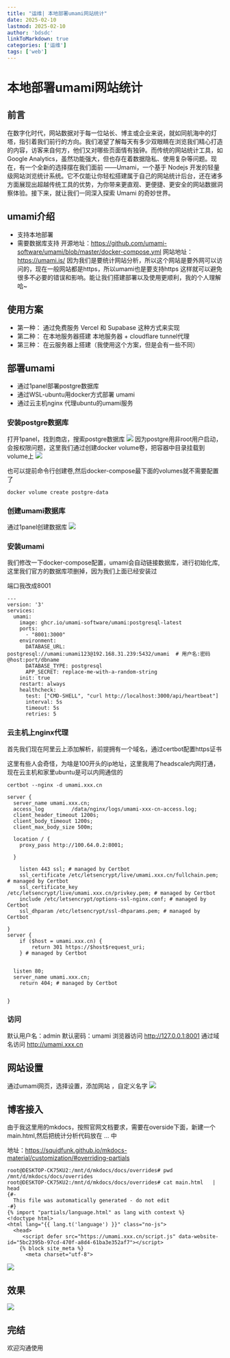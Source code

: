 ```yaml
---
title: "运维| 本地部署umami网站统计"
date: 2025-02-10
lastmod: 2025-02-10
author: 'bdsdc'
linkToMarkdown: true
categories: ['运维']
tags: ['web']
---
```


# 本地部署umami网站统计

## 前言
在数字化时代，网站数据对于每一位站长、博主或企业来说，就如同航海中的灯塔，指引着我们前行的方向。我们渴望了解每天有多少双眼睛在浏览我们精心打造的内容，访客来自何方，他们又对哪些页面情有独钟。而传统的网站统计工具，如 Google Analytics，虽然功能强大，但也存在着数据隐私、使用复杂等问题。现在，有一个全新的选择摆在我们面前 ——Umami，一个基于 Nodejs 开发的轻量级网站浏览统计系统。它不仅能让你轻松搭建属于自己的网站统计后台，还在诸多方面展现出超越传统工具的优势，为你带来更直观、更便捷、更安全的网站数据洞察体验。接下来，就让我们一同深入探索 Umami 的奇妙世界。


## umami介绍
- 支持本地部署
- 需要数据库支持
开源地址：https://github.com/umami-software/umami/blob/master/docker-compose.yml
网站地址：https://umami.is/
因为我们是要统计网站分析，所以这个网站是要外网可以访问的，现在一般网站都是https，所以umami也是要支持https
这样就可以避免很多不必要的错误和影响。能让我们搭建部署以及使用更顺利，我的个人理解哈~ 

## 使用方案
- 第一种： 通过免费服务 Vercel 和 Supabase 这种方式来实现
- 第二种： 在本地服务器搭建 本地服务器 + cloudflare tunnel代理 
- 第三种： 在云服务器上搭建（我使用这个方案，但是会有一些不同）

## 部署umami
- 通过1panel部署postgre数据库
- 通过WSL-ubuntu用docker方式部署 umami
- 通过云主机nginx 代理ubuntu的umami服务

### 安装postgre数据库
打开1panel，找到商店，搜索postgre数据库 
![](https://bdsblog.oss-cn-shanghai.aliyuncs.com/blog/202502101619421.png)
因为postgre用非root用户启动，会报权限问题，这里我们通过创建docker volume卷，把容器中目录挂载到volume上 
![](https://bdsblog.oss-cn-shanghai.aliyuncs.com/blog/202502101623913.png)

也可以提前命令行创建卷,然后docker-compose最下面的volumes就不需要配置了
```shell
docker volume create postgre-data
```
### 创建umami数据库 
通过1panel创建数据库 
![](https://bdsblog.oss-cn-shanghai.aliyuncs.com/blog/202502101626131.png)

### 安装umami
我们修改一下docker-compose配置，umami会自动链接数据库，进行初始化库,这里我们官方的数据库项删掉，因为我们上面已经安装过

端口我改成8001 
```shell
---
version: '3'
services:
  umami:
    image: ghcr.io/umami-software/umami:postgresql-latest
    ports:
      - "8001:3000"
    environment:
      DATABASE_URL: postgresql://umami:umami123@192.168.31.239:5432/umami  # 用户名:密码@host:port/dbname 
      DATABASE_TYPE: postgresql
      APP_SECRET: replace-me-with-a-random-string
    init: true
    restart: always
    healthcheck:
      test: ["CMD-SHELL", "curl http://localhost:3000/api/heartbeat"]
      interval: 5s
      timeout: 5s
      retries: 5
```
### 云主机上nginx代理
首先我们现在阿里云上添加解析，前提拥有一个域名，通过certbot配置https证书

这里有些人会奇怪，为啥是100开头的ip地址，这里我用了headscale内网打通，现在云主机和家里ubuntu是可以内网通信的
```shell
certbot --nginx -d umami.xxx.cn 

server {
  server_name umami.xxx.cn;
  access_log         /data/nginx/logs/umami-xxx-cn-access.log;
  client_header_timeout 1200s;
  client_body_timeout 1200s;
  client_max_body_size 500m;

  location / {
    proxy_pass http://100.64.0.2:8001;
  
  }

    listen 443 ssl; # managed by Certbot
    ssl_certificate /etc/letsencrypt/live/umami.xxx.cn/fullchain.pem; # managed by Certbot
    ssl_certificate_key /etc/letsencrypt/live/umami.xxx.cn/privkey.pem; # managed by Certbot
    include /etc/letsencrypt/options-ssl-nginx.conf; # managed by Certbot
    ssl_dhparam /etc/letsencrypt/ssl-dhparams.pem; # managed by Certbot

}
server {
    if ($host = umami.xxx.cn) {
        return 301 https://$host$request_uri;
    } # managed by Certbot


  listen 80;
  server_name umami.xxx.cn;
    return 404; # managed by Certbot


}
```
### 访问
默认用户名：admin 
默认密码：umami
浏览器访问 http://127.0.0.1:8001
通过域名访问 http://umami.xxx.cn 

## 网站设置
通过umami网页，选择设置，添加网站 ，自定义名字 
![](https://bdsblog.oss-cn-shanghai.aliyuncs.com/blog/202502101640133.png)
## 博客接入
由于我这里用的mkdocs，按照官网文档要求，需要在overside下面，新建一个main.html,然后把统计分析代码放在<head> ... </head>中

地址：https://squidfunk.github.io/mkdocs-material/customization/#overriding-partials

```shell
root@DESKTOP-CK75KU2:/mnt/d/mkdocs/docs/overrides# pwd
/mnt/d/mkdocs/docs/overrides
root@DESKTOP-CK75KU2:/mnt/d/mkdocs/docs/overrides# cat main.html   | head 
{#-
  This file was automatically generated - do not edit
-#}
{% import "partials/language.html" as lang with context %}
<!doctype html>
<html lang="{{ lang.t('language') }}" class="no-js">
  <head>  
     <script defer src="https://umami.xxx.cn/script.js" data-website-id="5bc2395b-97cd-470f-a8d4-61ba3e352af7"></script> 	   
    {% block site_meta %}
      <meta charset="utf-8">

```
![](https://bdsblog.oss-cn-shanghai.aliyuncs.com/blog/202502101645822.png)

## 效果
![](https://bdsblog.oss-cn-shanghai.aliyuncs.com/blog/202502101648951.png)

## 完结
欢迎沟通使用
